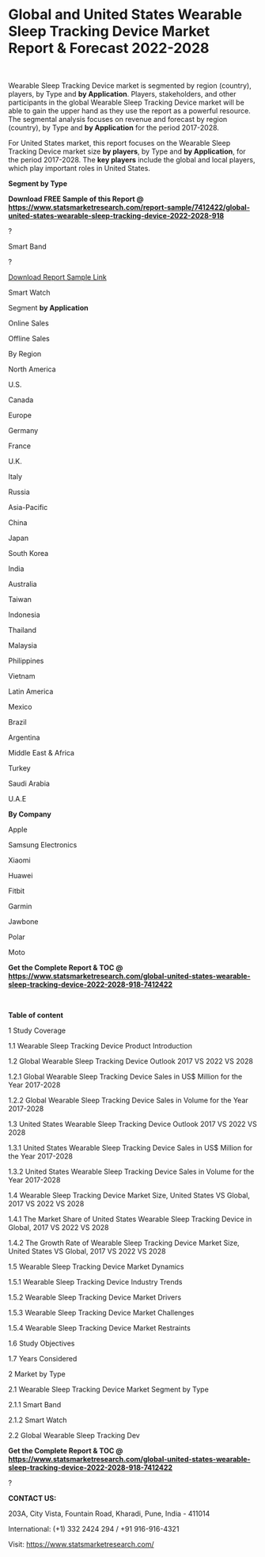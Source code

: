 <h1>Global and United States Wearable Sleep Tracking Device Market Report & Forecast 2022-2028</h1><br/><p>Wearable Sleep Tracking Device market is segmented by region (country), players, by Type and <strong>by Application</strong>. Players, stakeholders, and other participants in the global Wearable Sleep Tracking Device market will be able to gain the upper hand as they use the report as a powerful resource. The segmental analysis focuses on revenue and forecast by region (country), by Type and <strong>by Application</strong> for the period 2017-2028.</p>
 
 
 
 <p>For United States market, this report focuses on the Wearable Sleep Tracking Device market size <strong>by players</strong>, by Type and <strong>by Application</strong>, for the period 2017-2028. The <strong>key players</strong> include the global and local players, which play important roles in United States.</p>
 
 
 
 <p><strong>Segment by Type</strong></p>
 
 
 
 <div><b>Download FREE Sample of this Report @ <a href="https://www.statsmarketresearch.com/download-free-sample/7412422/global-united-states-wearable-sleep-tracking-device-2022-2028-918">https://www.statsmarketresearch.com/report-sample/7412422/global-united-states-wearable-sleep-tracking-device-2022-2028-918</a></b></div>
 
 
 
 <p>? </p>
 
 
 
 <p>Smart Band</p>
 
 
 
 <p>? </p>
 
 
 
 <p><a href="https://www.statsmarketresearch.com/download-free-sample/7412422/global-united-states-wearable-sleep-tracking-device-2022-2028-918">Download Report Sample Link</a></p>
 
 
 
 <p>Smart Watch</p>
 
 
 
 <p>Segment <strong>by Application</strong></p>
 
 
 
 <p>Online Sales</p>
 
 
 
 <p>Offline Sales</p>
 
 
 
 <p>By Region</p>
 
 
 
 <p>North America</p>
 
 
 
 <p>U.S.</p>
 
 
 
 <p>Canada</p>
 
 
 
 <p>Europe</p>
 
 
 
 <p>Germany</p>
 
 
 
 <p>France</p>
 
 
 
 <p>U.K.</p>
 
 
 
 <p>Italy</p>
 
 
 
 <p>Russia</p>
 
 
 
 <p>Asia-Pacific</p>
 
 
 
 <p>China</p>
 
 
 
 <p>Japan</p>
 
 
 
 <p>South Korea</p>
 
 
 
 <p>India</p>
 
 
 
 <p>Australia</p>
 
 
 
 <p>Taiwan</p>
 
 
 
 <p>Indonesia</p>
 
 
 
 <p>Thailand</p>
 
 
 
 <p>Malaysia</p>
 
 
 
 <p>Philippines</p>
 
 
 
 <p>Vietnam</p>
 
 
 
 <p>Latin America</p>
 
 
 
 <p>Mexico</p>
 
 
 
 <p>Brazil</p>
 
 
 
 <p>Argentina</p>
 
 
 
 <p>Middle East & Africa</p>
 
 
 
 <p>Turkey</p>
 
 
 
 <p>Saudi Arabia</p>
 
 
 
 <p>U.A.E</p>
 
 
 
 <p><strong>By Company</strong></p>
 
 
 
 <p>Apple</p>
 
 
 
 <p>Samsung Electronics</p>
 
 
 
 <p>Xiaomi</p>
 
 
 
 <p>Huawei</p>
 
 
 
 <p>Fitbit</p>
 
 
 
 <p>Garmin</p>
 
 
 
 <p>Jawbone</p>
 
 
 
 <p>Polar</p>
 
 
 
 <p>Moto</p>
 
 
 
 <div><b>Get the Complete Report & TOC @ <a href="https://www.statsmarketresearch.com/global-united-states-wearable-sleep-tracking-device-2022-2028-918-7412422">https://www.statsmarketresearch.com/global-united-states-wearable-sleep-tracking-device-2022-2028-918-7412422</a></b></div>
 
 
 
 <p><br />
 
 <b>Table of content</b></p>
 
 
 
 <p>1 Study Coverage<br />
 
 1.1 Wearable Sleep Tracking Device Product Introduction<br />
 
 1.2 Global Wearable Sleep Tracking Device Outlook 2017 VS 2022 VS 2028<br />
 
 1.2.1 Global Wearable Sleep Tracking Device Sales in US$ Million for the Year 2017-2028<br />
 
 1.2.2 Global Wearable Sleep Tracking Device Sales in Volume for the Year 2017-2028<br />
 
 1.3 United States Wearable Sleep Tracking Device Outlook 2017 VS 2022 VS 2028<br />
 
 1.3.1 United States Wearable Sleep Tracking Device Sales in US$ Million for the Year 2017-2028<br />
 
 1.3.2 United States Wearable Sleep Tracking Device Sales in Volume for the Year 2017-2028<br />
 
 1.4 Wearable Sleep Tracking Device Market Size, United States VS Global, 2017 VS 2022 VS 2028<br />
 
 1.4.1 The Market Share of United States Wearable Sleep Tracking Device in Global, 2017 VS 2022 VS 2028<br />
 
 1.4.2 The Growth Rate of Wearable Sleep Tracking Device Market Size, United States VS Global, 2017 VS 2022 VS 2028<br />
 
 1.5 Wearable Sleep Tracking Device Market Dynamics<br />
 
 1.5.1 Wearable Sleep Tracking Device Industry Trends<br />
 
 1.5.2 Wearable Sleep Tracking Device Market Drivers<br />
 
 1.5.3 Wearable Sleep Tracking Device Market Challenges<br />
 
 1.5.4 Wearable Sleep Tracking Device Market Restraints<br />
 
 1.6 Study Objectives<br />
 
 1.7 Years Considered<br />
 
 2 Market by Type<br />
 
 2.1 Wearable Sleep Tracking Device Market Segment by Type<br />
 
 2.1.1 Smart Band<br />
 
 2.1.2 Smart Watch<br />
 
 2.2 Global Wearable Sleep Tracking Dev</p>
 
 
 
 <div><b>Get the Complete Report & TOC @ <a href="https://www.statsmarketresearch.com/global-united-states-wearable-sleep-tracking-device-2022-2028-918-7412422">https://www.statsmarketresearch.com/global-united-states-wearable-sleep-tracking-device-2022-2028-918-7412422</a></b></div>
 
 
 
 <p>? </p>
 
 
 
 <p><b>CONTACT US:</b><br />
 
 203A, City Vista, Fountain Road, Kharadi, Pune, India - 411014<br />
 
 International: (+1) 332 2424 294 / +91 916-916-4321<br />
 
 Visit: <a href="https://www.statsmarketresearch.com/">https://www.statsmarketresearch.com/</a></p>